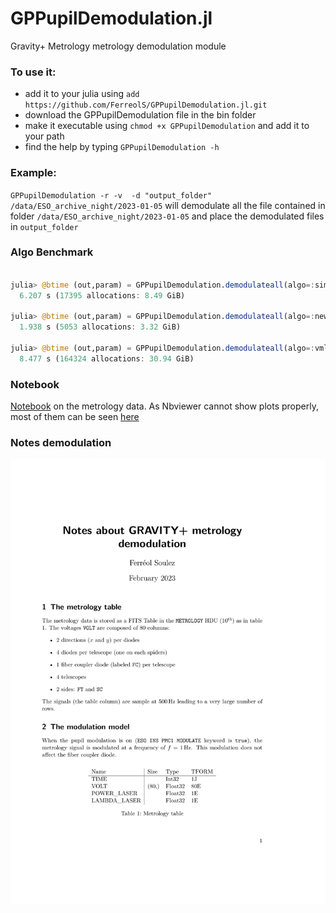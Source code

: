 # GPPupilDemodulation.jl
Gravity+ Metrology metrology demodulation module


### To use it:
- add it to your julia using `add https://github.com/FerreolS/GPPupilDemodulation.jl.git`
- download the GPPupilDemodulation file in the bin folder
- make it executable using `chmod +x GPPupilDemodulation`  and add it to your path
- find the help by typing `GPPupilDemodulation -h`

### Example:
`GPPupilDemodulation -r -v  -d "output_folder" /data/ESO_archive_night/2023-01-05`
will demodulate all the file contained in folder `/data/ESO_archive_night/2023-01-05`  and place the demodulated files in `output_folder`

### Algo Benchmark

```julia

julia> @btime (out,param) = GPPupilDemodulation.demodulateall(algo=:simplex,times,cmplxV);
  6.207 s (17395 allocations: 8.49 GiB)

julia> @btime (out,param) = GPPupilDemodulation.demodulateall(algo=:newoa,times,cmplxV);
  1.938 s (5053 allocations: 3.32 GiB)

julia> @btime (out,param) = GPPupilDemodulation.demodulateall(algo=:vmlmbZ,times,cmplxV);
  8.477 s (164324 allocations: 30.94 GiB)

```

### Notebook
[Notebook](https://github.com/FerreolS/GPPupilDemodulation.jl/blob/notebooks/MetrologyModulation.ipynb) on the metrology data.
As Nbviewer cannot show plots properly, most of them can be seen 
[here](https://jovian.ml/ferreols/gravity-metrology-modulation/v/1)
### Notes demodulation
[![Notes about GRAVITY+ metrology demodulation](https://github.com/FerreolS/GPPupilDemodulation.jl/blob/gh-pages/GPPupilDemodulation.svg)](https://github.com/FerreolS/GPPupilDemodulation.jl/blob/gh-pages/GPPupilDemodulation.pdf)
